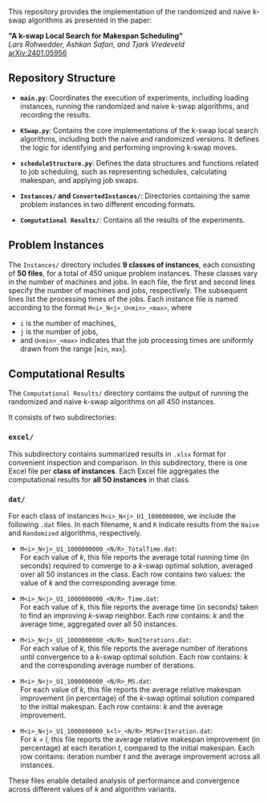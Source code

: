 This repository provides the implementation of the randomized and naive k-swap algorithms as presented in the paper:

**"A k-swap Local Search for Makespan Scheduling"**  
*Lars Rohwedder, Ashkan Safari, and Tjark Vredeveld*  
[arXiv:2401.05956](https://arxiv.org/abs/2401.05956)


## Repository Structure

- **`main.py`**: Coordinates the execution of experiments, including loading instances, running the randomized and naive k-swap algorithms, and recording the results.

- **`KSwap.py`**: Contains the core implementations of the k-swap local search algorithms, including both the naive and randomized versions. It defines the logic for identifying and performing improving k-swap moves.

- **`scheduleStructure.py`**: Defines the data structures and functions related to job scheduling, such as representing schedules, calculating makespan, and applying job swaps.

- **`Instances/` and `ConvertedInstances/`**: Directories containing the same problem instances in two different encoding formats.

- **`Computational Results/`**: Contains all the results of the experiments.

## Problem Instances

The `Instances/` directory includes **9 classes of instances**, each consisting of **50 files**, for a total of 450 unique problem instances. These classes vary in the number of machines and jobs.
In each file, the first and second lines specify the number of machines and jobs, respectively. The subsequent lines list the processing times of the jobs.
Each instance file is named according to the format `M<i>_N<j>_U<min>_<max>`, where
- `i` is the number of machines,
- `j` is the number of jobs,
- and `U<min>_<max>` indicates that the job processing times are uniformly drawn from the range [`min`, `max`].

## Computational Results

The `Computational Results/` directory contains the output of running the randomized and naive k-swap algorithms on all 450 instances.

It consists of two subdirectories:

### `excel/`

This subdirectory contains summarized results in `.xlsx` format for convenient inspection and comparison. In this subdirectory, there is one Excel file per **class of instances**. Each Excel file aggregates the computational results for **all 50 instances** in that class.

### `dat/`

For each class of instances `M<i>_N<j>_U1_1000000000`, we include the following `.dat` files. In each filename, `N` and `R` indicate results from the `Naive` and `Randomized` algorithms, respectively.

- `M<i>_N<j>_U1_1000000000_<N/R>_TotalTime.dat`:  
  For each value of *k*, this file reports the average total running time (in seconds) required to converge to a *k*-swap optimal solution, averaged over all 50 instances in the class. Each row contains two values: the value of *k* and the corresponding average time.

- `M<i>_N<j>_U1_1000000000_<N/R>_Time.dat`:  
  For each value of *k*, this file reports the average time (in seconds) taken to find an improving *k*-swap neighbor. Each row contains: *k* and the average time, aggregated over all 50 instances.

- `M<i>_N<j>_U1_1000000000_<N/R>_NumIterations.dat`:  
  For each value of *k*, this file reports the average number of iterations until convergence to a *k*-swap optimal solution. Each row contains: *k* and the corresponding average number of iterations.

- `M<i>_N<j>_U1_1000000000_<N/R>_MS.dat`:  
  For each value of *k*, this file reports the average relative makespan improvement (in percentage) of the *k*-swap optimal solution compared to the initial makespan. Each row contains: *k* and the average improvement.

- `M<i>_N<j>_U1_1000000000_k<l>_<N/R>_MSPerIteration.dat`:  
  For *k = l*, this file reports the average relative makespan improvement (in percentage) at each iteration *t*, compared to the initial makespan. Each row contains: iteration number *t* and the average improvement across all instances.

These files enable detailed analysis of performance and convergence across different values of *k* and algorithm variants.
